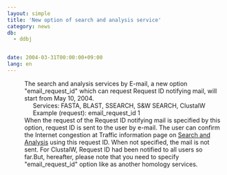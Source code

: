 ```yaml
---
layout: simple
title: 'New option of search and analysis service'
category: news
db:
  - ddbj


date: 2004-03-31T00:00:00+09:00
lang: en
---
```


<dd>The search and analysis services by E-mail, a new option "email_request_id" which can request Request ID notifying mail, will start from May 10, 2004.<br>
<dd>     Services: FASTA, BLAST, SSEARCH, S&amp;W SEARCH, ClustalW<br>
<dd>     Example (request): email_request_id 1<br>
<dd>When the request of the Request ID notifying mail is specified by this option, request ID is sent to the user by e-mail. The user can confirm the Internet congestion at Traffic information page on <a href="/E-mail/homology.html">Search and Analysis</a> using this request ID. When not specified, the mail is not sent. For ClustalW, Request ID had been notified to all users so far.But, hereafter, please note that you need to specify "email_request_id" option like as another homology services.</dd>
</dd>
</dd>
</dd>

